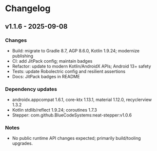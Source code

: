 # Changelog

## v1.1.6 - 2025-09-08

### Changes
- Build: migrate to Gradle 8.7, AGP 8.6.0, Kotlin 1.9.24; modernize publishing
- CI: add JitPack config; maintain badges
- Refactor: update to modern Kotlin/AndroidX APIs; Android 13+ safety
- Tests: update Robolectric config and resilient assertions
- Docs: JitPack badges in README

### Dependency updates
- androidx.appcompat 1.6.1, core-ktx 1.13.1, material 1.12.0, recyclerview 1.3.2
- Kotlin stdlib/reflect 1.9.24; coroutines 1.7.3
- Stepper: com.github.BlueCodeSystems:neat-stepper:v1.0.6

### Notes
- No public runtime API changes expected; primarily build/tooling upgrades.
